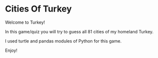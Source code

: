 # Cities Of Turkey

Welcome to Turkey!

In this game/quiz you will try to guess all 81 cities of my homeland Turkey.

I used turtle and pandas modules of Python for this game.

Enjoy!
